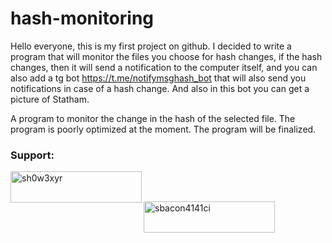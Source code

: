 # hash-monitoring

Hello everyone, this is my first project on github. I decided to write a program that will monitor the files you choose for hash changes, if the hash changes, then it will send a notification to the computer itself, and you can also add a tg bot https://t.me/notifymsghash_bot that will also send you notifications in case of a hash change. And also in this bot you can get a picture of Statham.

A program to monitor the change in the hash of the selected file.
The program is poorly optimized at the moment.
The program will be finalized.


<h3 align="left">Support:</h3>
<p><a href="https://www.buymeacoffee.com/sh0w3xyr"> <img align="left" src="https://cdn.buymeacoffee.com/buttons/v2/default-yellow.png" height="50" width="210" alt="sh0w3xyr" /></a></p><br><br>
<p><a href="https://www.buymeacoffee.com/bacon4141ci"> <img align="left" src="https://cdn.buymeacoffee.com/buttons/v2/default-red.png" height="50" width="210" alt="sbacon4141ci" /></a></p><br><br>
